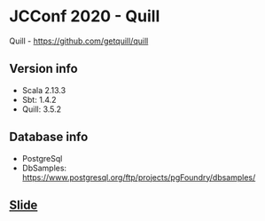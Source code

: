 # JCConf 2020 - Quill

Quill - https://github.com/getquill/quill

## Version info

* Scala 2.13.3
* Sbt: 1.4.2
* Quill: 3.5.2

## Database info

* PostgreSql
* DbSamples: https://www.postgresql.org/ftp/projects/pgFoundry/dbsamples/

## [Slide](jcconf2020-quill-slide.pdf)
